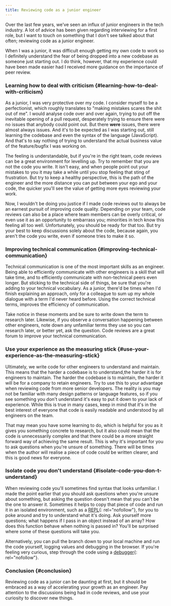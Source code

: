 ```yaml
---
title: Reviewing code as a junior engineer
---
```


Over the last few years, we\'ve seen an influx of junior engineers in
the tech industry. A lot of advice has been given regarding interviewing
for a first role, but I want to touch on something that I don\'t see
talked about that often; reviewing code as a junior engineer.

When I was a junior, it was difficult enough getting my own code to work
so I definitely understand the fear of being dropped into a new codebase
as someone just starting out. I do think, however, that my experience
could have been made easier had I received more guidance on the
importance of peer review.

### Learning how to deal with criticism   {#learning-how-to-deal-with-criticism}

As a junior, I was very protective over my code. I consider myself to be
a perfectionist, which roughly translates to \"making mistakes scares
the shit out of me\". I would analyse code over and over again, trying
to put off the inevitable opening of a pull request, desperately trying
to ensure there were no issues that anybody could point out. But there
**were** issues, there were almost always issues. And it\'s to be
expected as I was starting out, still learning the codebase and even the
syntax of the language (JavaScript). And that\'s to say nothing of
trying to understand the actual business value of the feature/bugfix I
was working on.

The feeling is understandable, but if you\'re in the right team, code
reviews can be a great environment for levelling up. Try to remember
that you are not the code you write. It isn\'t easy, and when people
point out your mistakes to you it may take a while until you stop
feeling that sting of frustration. But try to keep a healthy
perspective, this is the path of the engineer and the more distance you
can put between your ego and your code, the quicker you\'ll see the
value of getting more eyes reviewing your work.

Now, I wouldn\'t be doing you justice if I made code reviews out to
always be an earnest pursuit of improving code quality. Depending on
your team, code reviews can also be a place where team members can be
overly critical, or even use it as an opportunity to embarrass you;
minorities in tech know this feeling all too well. Unfortunately, you
should be ready for that too. But try your best to keep discussions
solely about the code, because again, you aren\'t the code you write,
even if someone tries to make it so.

### Improving technical communication   {#improving-technical-communication}

Technical communication is one of the most important skills as an
engineer. Being able to efficiently communicate with other engineers is
a skill that will take time, and to efficiently communicate with
non-technical peers even longer. But sticking to the technical side of
things, be sure that you\'re adding to your technical vocabulary. As a
junior, there\'d be times when I\'d finish explaining an approach, only
for a colleague to sum up my whole dialogue with a term I\'d never heard
before. Using the correct technical terms, improves the efficiency of
communication.

Take notice in these moments and be sure to write down the term to
research later. Likewise, if you observe a conversation happening
between other engineers, note down any unfamiliar terms they use so you
can research later, or better yet, ask the question. Code reviews are a
great forum to improve your technical communication.

### Use your experience as the measuring stick   {#use-your-experience-as-the-measuring-stick}

Ultimately, we write code for other engineers to understand and
maintain. This means that the harder a codebase is to understand,the
harder it is for engineers to maintain. The harder the codebase is to
maintain, the harder it will be for a company to retain engineers. Try
to use this to your advantage when reviewing code from more senior
developers. The reality is you may not be familiar with many design
patterns or language features, so if you see something you don\'t
understand it\'s easy to put it down to your lack of experience. While
this is true in many cases, keep in mind that it\'s in the best interest
of everyone that code is easily readable and understood by all engineers
on the team.

That may mean you have some learning to do, which is helpful for you as
it gives you something concrete to research, but it also could mean that
the code is unnecessarily complex and that there could be a more
straight forward way of achieving the same result. This is why it\'s
important for you to ask questions when you\'re unsure of something.
There will be times when the author will realise a piece of code could
be written clearer, and this is good news for everyone.

### Isolate code you don\'t understand   {#isolate-code-you-don-t-understand}

When reviewing code you\'ll sometimes find syntax that looks unfamiliar.
I made the point earlier that you should ask questions when you\'re
unsure about something, but asking the question doesn\'t mean that you
can\'t be the one to answer it. Sometimes it helps to copy that piece of
code and run it in an isolated environment, such as a [REPL][1]{:
rel="nofollow"}, for you to poke around and try to understand what it\'s
doing. Ask yourself more questions; what happens if I pass in an object
instead of an array? How does this function behave when nothing is
passed in? You\'ll be surprised where some of these questions will take
you.

Alternatively, you can pull the branch down to your local machine and
run the code yourself, logging values and debugging in the browser. If
you\'re feeling very curious, step through the code using a
[debugger][2]{: rel="nofollow"}.

### Conclusion   {#conclusion}

Reviewing code as a junior can be daunting at first, but it should be
embraced as a way of accelerating your growth as an engineer. Pay
attention to the discussions being had in code reviews, and use your
curiosity to discover new things.



[1]: https://babeljs.io/repl/
[2]: https://developers.google.com/web/tools/chrome-devtools/javascript/
